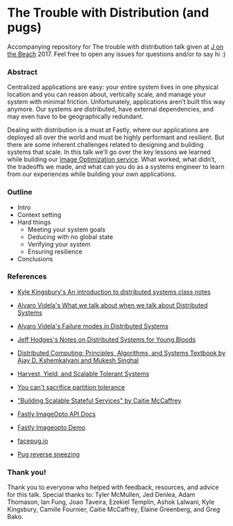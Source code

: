 # The Trouble with Distribution (and pugs)

Accompanying repository for The trouble with distribution talk given at [J on the Beach]() 2017. Feel free to open any issues for questions and/or to say hi :)

### Abstract
Centralized applications are easy: your entire system lives in one physical location and you can reason about, vertically scale, and manage your system with minimal friction. Unfortunately, applications aren’t built this way anymore. Our systems are distributed, have external dependencies, and may even have to be geographically redundant. 

Dealing with distribution is a must at Fastly, where our applications are deployed all over the world and must be highly performant and resilient. But there are some inherent challenges related to designing and building systems that scale. In this talk we’ll go over the key lessons we learned while building our [Image Optimization service](https://www.fastly.com/io). What worked, what didn’t, the tradeoffs we made, and what can you do as a systems engineer to learn from our experiences while building your own applications.

### Outline

* Intro
* Context setting
* Hard things
  * Meeting your system goals
  * Deducing with no global state
  * Verifying your system
  * Ensuring resilience
* Conclusions


### References
* [Kyle Kingsbury's An introduction to distributed systems class notes](https://github.com/aphyr/distsys-class)
* [Alvaro Videla's What we talk about when we talk about Distributed Systems](http://alvaro-videla.com/2015/12/learning-about-distributed-systems.html)
* [Alvaro Videla's Failure modes in Distributed Systems](http://alvaro-videla.com/2013/12/failure-modes-in-distributed-systems.html)
* [Jeff Hodges's Notes on Distributed Systems for Young Bloods](https://www.somethingsimilar.com/2013/01/14/notes-on-distributed-systems-for-young-bloods)
* [Distributed Computing: Principles, Algorithms, and Systems
Textbook by Ajay D. Kshemkalyani and Mukesh Singhal](https://www.cs.uic.edu/~ajayk/DCS-Book)
* [Harvest, Yield, and Scalable Tolerant Systems](http://citeseerx.ist.psu.edu/viewdoc/download?doi=10.1.1.24.3690&rep=rep1&type=pdf)
* [You can't sacrifice partition tolerance](http://codahale.com/you-cant-sacrifice-partition-tolerance/)
* ["Building Scalable Stateful Services" by Caitie McCaffrey](https://www.youtube.com/watch?v=H0i_bXKwujQ)
* [Fastly ImageOpto API Docs](https://docs.fastly.com/api/imageopto/)
* [Fastly Imageopto Demo](https://www.fastly.com/io/)
* [facepug.io](http://http://facepug.io/)

* [Pug reverse sneezing](https://www.youtube.com/watch?v=nIePT1-6HWk)

### Thank you!
Thank you to everyonw who helped with feedback, resources, and advice for this talk. Special thanks to: Tyler McMullen, Jed Denlea, Adam Thomason, Ian Fung, Joao Taveira, Ezekiel Templin, Ashok Lalwani, Kyle Kingsbury, Camille Fournier, Caitie McCaffrey, Elaine Greenberg, and Greg Bako.
